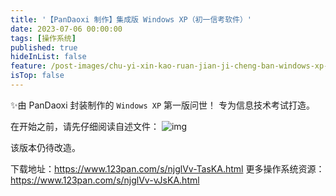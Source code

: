 ```yaml
---
title: '【PanDaoxi 制作】集成版 Windows XP（初一信考软件）'
date: 2023-07-06 00:00:00
tags: [操作系统]
published: true
hideInList: false
feature: /post-images/chu-yi-xin-kao-ruan-jian-ji-cheng-ban-windows-xp-di-yi-ban.png
isTop: false
---
```

✨由 $\text{PanDaoxi}$ 封装制作的 `Windows XP` 第一版问世！
专为信息技术考试打造。

在开始之前，请先仔细阅读自述文件：
![img](https://daoxi365.github.io/tech-blog//post-images/xp1_rm.jpg)

该版本仍待改造。

下载地址：<https://www.123pan.com/s/njglVv-TasKA.html>
更多操作系统资源：<https://www.123pan.com/s/njglVv-vJsKA.html>